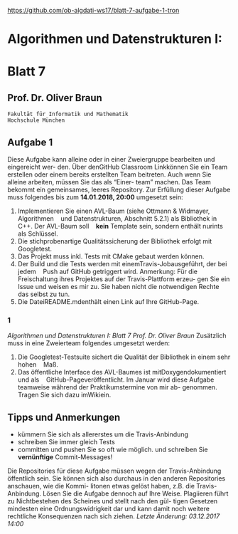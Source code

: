 https://github.com/ob-algdati-ws17/blatt-7-aufgabe-1-tron
# Algorithmen und Datenstrukturen I:
# Blatt 7
## Prof. Dr. Oliver Braun

```
Fakultät für Informatik und Mathematik
Hochschule München
```

## Aufgabe 1
Diese Aufgabe kann alleine oder in einer Zweiergruppe bearbeiten und eingereicht wer-
den. Über denGitHub Classroom Linkkönnen Sie ein Team erstellen oder einem bereits
erstellten Team beitreten. Auch wenn Sie alleine arbeiten, müssen Sie das als “Einer-
team” machen. Das Team bekommt ein gemeinsames, leeres Repository. Zur Erfüllung
dieser Aufgabe muss folgendes bis zum **14.01.2018, 20:00** umgesetzt sein:
1. Implementieren Sie einen AVL-Baum (siehe Ottmann & Widmayer, Algorithmen
    und Datenstrukturen, Abschnitt 5.2.1) als Bibliothek in C++. Der AVL-Baum soll
    **kein** Template sein, sondern enthält nurints als Schlüssel.
2. Die stichprobenartige Qualitätssicherung der Bibliothek erfolgt mit Googletest.
3. Das Projekt muss inkl. Tests mit CMake gebaut werden können.
4. Der Build und die Tests werden mit einemTravis-Jobausgeführt, der bei jedem
    Push auf GitHub getriggert wird.
Anmerkung: Für die Freischaltung ihres Projektes auf der Travis-Plattform erzeu-
gen Sie ein Issue und weisen es mir zu. Sie haben nicht die notwendigen Rechte
das selbst zu tun.
5. Die DateiREADME.mdenthält einen Link auf Ihre GitHub-Page.

### 1
_Algorithmen und Datenstrukturen I: Blatt 7 Prof. Dr. Oliver Braun_
Zusätzlich muss in eine Zweierteam folgendes umgesetzt werden:
1. Die Googletest-Testsuite sichert die Qualität der Bibliothek in einem sehr hohen
    Maß.
2. Das öffentliche Interface des AVL-Baumes ist mitDoxygendokumentiert und als
    GitHub-Pageveröffentlicht.
Im Januar wird diese Aufgabe teamweise während der Praktikumstermine von mir ab-
genommen. Tragen Sie sich dazu imWikiein.

## Tipps und Anmerkungen
- kümmern Sie sich als allererstes um die Travis-Anbindung
- schreiben Sie immer gleich Tests
- committen und pushen Sie so oft wie möglich.
und schreiben Sie **vernünftige** Commit-Messages!

Die Repositories für diese Aufgabe müssen wegen der Travis-Anbindung öffentlich sein.
Sie können sich also durchaus in den anderen Repositories anschauen, wie die Kommi-
litonen etwas gelöst haben, z.B. die Travis-Anbindung. Lösen Sie die Aufgabe dennoch
auf Ihre Weise. Plagiieren führt zu Nichtbestehen des Scheines und stellt nach den gül-
tigen Gesetzen mindesten eine Ordnungswidrigkeit dar und kann damit noch weitere
rechtliche Konsequenzen nach sich ziehen.
_Letzte Änderung: 03.12.2017 14:00_

